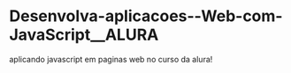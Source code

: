 # Desenvolva-aplicacoes--Web-com-JavaScript__ALURA
 aplicando javascript em paginas web no curso da alura!
